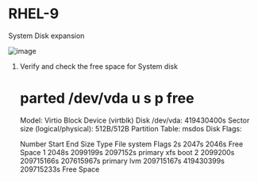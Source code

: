 # RHEL-9
System Disk expansion

![image](https://github.com/blackhairrr/RHEL-9/assets/37354986/2d89aa6d-127b-4659-80ce-9d23eb31343d)

1. Verify and check the free space for System disk
   # parted /dev/vda u s p free
    Model: Virtio Block Device (virtblk)
    Disk /dev/vda: 419430400s
    Sector size (logical/physical): 512B/512B
    Partition Table: msdos
    Disk Flags:
    
    Number  Start       End         Size        Type     File system  Flags
            2s          2047s       2046s                Free Space
     1      2048s       2099199s    2097152s    primary  xfs          boot
     2      2099200s    209715166s  207615967s  primary               lvm
            209715167s  419430399s  209715233s           Free Space
    
